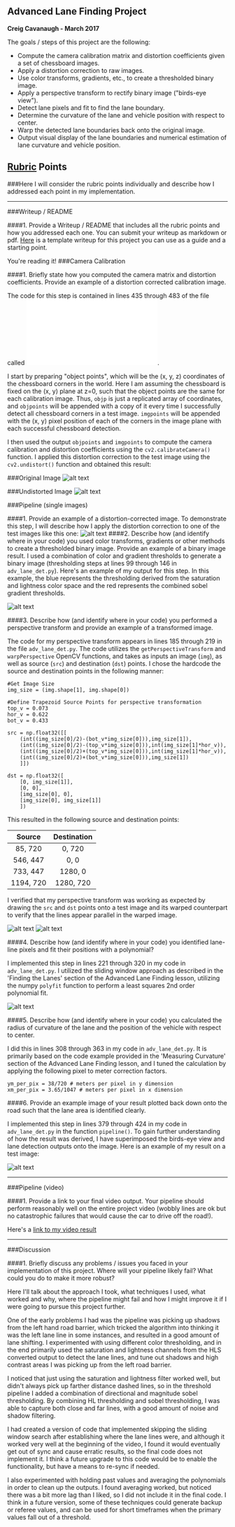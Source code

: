
## Advanced Lane Finding Project

**Creig Cavanaugh - March 2017**

The goals / steps of this project are the following:

* Compute the camera calibration matrix and distortion coefficients given a set of chessboard images.
* Apply a distortion correction to raw images.
* Use color transforms, gradients, etc., to create a thresholded binary image.
* Apply a perspective transform to rectify binary image ("birds-eye view").
* Detect lane pixels and fit to find the lane boundary.
* Determine the curvature of the lane and vehicle position with respect to center.
* Warp the detected lane boundaries back onto the original image.
* Output visual display of the lane boundaries and numerical estimation of lane curvature and vehicle position.

[//]: # (Image References)

[image0]: ./output_images/calibration_original.jpg "Original"
[image1]: ./output_images/calibration_calibrated.jpg "Undistorted"
[image2]: ./output_images/undistorted_image.jpg "Road Transformed"
[image3]: ./output_images/pipeline_result.png "Binary Example"
[image4a]: ./output_images/transform_source_points.jpg "Transform Source Points"
[image4b]: ./output_images/transform_destination_points.jpg "Transform Destination Points"
[image5]: ./output_images/curveplot.png "Fit Visual"
[image6]: ./output_images/video_snapshot.png "Output"
[video1]: ./video_output.mp4 "Video"
[code1]: ./adv_lane_det.py "Code"

## [Rubric](https://review.udacity.com/#!/rubrics/571/view) Points
###Here I will consider the rubric points individually and describe how I addressed each point in my implementation.  

---
###Writeup / README

####1. Provide a Writeup / README that includes all the rubric points and how you addressed each one.  You can submit your writeup as markdown or pdf.  [Here](https://github.com/udacity/CarND-Advanced-Lane-Lines/blob/master/writeup_template.md) is a template writeup for this project you can use as a guide and a starting point.  

You're reading it!
###Camera Calibration

####1. Briefly state how you computed the camera matrix and distortion coefficients. Provide an example of a distortion corrected calibration image.

The code for this step is contained in lines 435 through 483 of the file called ![adv_lane_det.py][code1].  

I start by preparing "object points", which will be the (x, y, z) coordinates of the chessboard corners in the world. Here I am assuming the chessboard is fixed on the (x, y) plane at z=0, such that the object points are the same for each calibration image.  Thus, `objp` is just a replicated array of coordinates, and `objpoints` will be appended with a copy of it every time I successfully detect all chessboard corners in a test image.  `imgpoints` will be appended with the (x, y) pixel position of each of the corners in the image plane with each successful chessboard detection.  

I then used the output `objpoints` and `imgpoints` to compute the camera calibration and distortion coefficients using the `cv2.calibrateCamera()` function.  I applied this distortion correction to the test image using the `cv2.undistort()` function and obtained this result: 

###Original Image
![alt text][image0]

###Undistorted Image
![alt text][image1]

###Pipeline (single images)

####1. Provide an example of a distortion-corrected image.
To demonstrate this step, I will describe how I apply the distortion correction to one of the test images like this one:
![alt text][image2]
####2. Describe how (and identify where in your code) you used color transforms, gradients or other methods to create a thresholded binary image.  Provide an example of a binary image result.
I used a combination of color and gradient thresholds to generate a binary image (thresholding steps at lines 99 through 146 in `adv_lane_det.py`).  Here's an example of my output for this step. In this example, the blue represents the thresholding derived from the saturation and lightness color space and the red represents the combined sobel gradient thresholds.

![alt text][image3]

####3. Describe how (and identify where in your code) you performed a perspective transform and provide an example of a transformed image.

The code for my perspective transform appears in lines 185 through 219 in the file `adv_lane_det.py`. The code utilizes the `getPerspectiveTransform` and `warpPerspective` OpenCV functions, and takes as inputs an image (`img`), as well as source (`src`) and destination (`dst`) points.  I chose the hardcode the source and destination points in the following manner:

```
#Get Image Size
img_size = (img.shape[1], img.shape[0])

#Define Trapezoid Source Points for perspective transformation
top_v = 0.073
hor_v = 0.622
bot_v = 0.433

src = np.float32([[
    (int((img_size[0]/2)-(bot_v*img_size[0])),img_size[1]),
    (int((img_size[0]/2)-(top_v*img_size[0])),int(img_size[1]*hor_v)), 
    (int((img_size[0]/2)+(top_v*img_size[0])),int(img_size[1]*hor_v)), 
    (int((img_size[0]/2)+(bot_v*img_size[0])),img_size[1])
    ]])

dst = np.float32([
    [0, img_size[1]], 
    [0, 0],
    [img_size[0], 0],
    [img_size[0], img_size[1]]
    ])

```
This resulted in the following source and destination points:

| Source        | Destination   | 
|:-------------:|:-------------:| 
| 85, 720      | 0, 720        | 
| 546, 447      | 0, 0      |
| 733, 447     | 1280, 0      |
| 1194, 720      | 1280, 720        |

I verified that my perspective transform was working as expected by drawing the `src` and `dst` points onto a test image and its warped counterpart to verify that the lines appear parallel in the warped image.

![alt text][image4a]
![alt text][image4b]

####4. Describe how (and identify where in your code) you identified lane-line pixels and fit their positions with a polynomial?

I implemented this step in lines 221 through 320 in my code in `adv_lane_det.py`.  I utilized the sliding window approach as described in the 'Finding the Lanes' section of the Advanced Lane Finding lesson, utilizing the numpy `polyfit` function to perform a least squares 2nd order polynomial fit.

![alt text][image5]

####5. Describe how (and identify where in your code) you calculated the radius of curvature of the lane and the position of the vehicle with respect to center.

I did this in lines 308 through 363 in my code in `adv_lane_det.py`.  It is primarily based on the code example provided in the 'Measuring Curvature' section of the Advanced Lane Finding lesson, and I tuned the calculation by applying the following pixel to meter correction factors.
```
ym_per_pix = 38/720 # meters per pixel in y dimension
xm_per_pix = 3.65/1047 # meters per pixel in x dimension
```


####6. Provide an example image of your result plotted back down onto the road such that the lane area is identified clearly.

I implemented this step in lines 379 through 424 in my code in `adv_lane_det.py` in the function `pipeline()`.  To gain further understanding of how the result was derived, I have superimposed the birds-eye view and lane detection outputs onto the image. Here is an example of my result on a test image:

![alt text][image6]

---

###Pipeline (video)

####1. Provide a link to your final video output.  Your pipeline should perform reasonably well on the entire project video (wobbly lines are ok but no catastrophic failures that would cause the car to drive off the road!).

Here's a [link to my video result][video1]

---

###Discussion

####1. Briefly discuss any problems / issues you faced in your implementation of this project.  Where will your pipeline likely fail?  What could you do to make it more robust?

Here I'll talk about the approach I took, what techniques I used, what worked and why, where the pipeline might fail and how I might improve it if I were going to pursue this project further.  

One of the early problems I had was the pipeline was picking up shadows from the left hand road barrier, which tricked the algorithm into thinking it was the left lane line in some instances, and resulted in a good amount of lane shifting. I experimented with using different color thresholding, and in the end primarily used the saturation and lightness channels from the HLS converted output to detect the lane lines, and tune out shadows and high contrast areas I was picking up from the left road barrier.

I noticed that just using the saturation and lightness filter worked well, but didn't always pick up farther distance dashed lines, so in the threshold pipeline I added a combination of directional and magnitude sobel thresholding.  By combining HL thresholding and sobel thresholding, I was able to capture both close and far lines, with a good amount of noise and shadow filtering.

I had created a version of code that implemented skipping the sliding window search after establishing where the lane lines were, and although it worked very well at the beginning of the video, I found it would eventually get out of sync and cause erratic results, so the final code does not implement it.  I think a future upgrade to this code would be to enable the functionality, but have a means to re-sync if needed.

I also experimented with holding past values and averaging the polynomials in order to clean up the outputs.  I found averaging worked, but noticed there was a bit more lag than I liked, so I did not include it in the final code.  I think in a future version, some of these techniques could generate backup or referee values, and can be used for short timeframes when the primary values fall out of a threshold.


